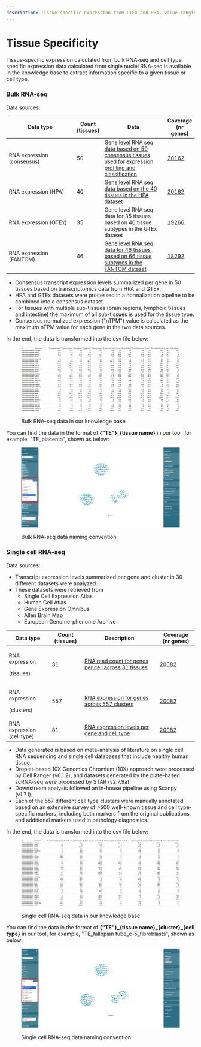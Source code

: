 ```yaml
---
description: Tissue-specific expression from GTEX and HPA, value ranging from 0 to +Inf
---
```


# Tissue Specificity

Tissue-specific expression calculated from bulk RNA-seq and cell type specific expression data calculated from single nuclei RNA-seq is available in the knowledge base to extract information specific to a given tissue or cell type.

### Bulk RNA-seq

Data sources:

<table><thead><tr><th width="208">Data type</th><th>Count (tissues)</th><th width="187">Data</th><th>Coverage (nr genes)</th></tr></thead><tbody><tr><td>RNA expression (consensus)</td><td>50</td><td><a href="https://www.proteinatlas.org/humanproteome/tissue/data">Gene level RNA seq data based on 50 consensus tissues used for expression profiling and classification</a></td><td><a href="https://www.proteinatlas.org/search/tissue_category_rna%3AAny%3BTissue+enriched%2CGroup+enriched%2CTissue+enhanced%2CLow+tissue+specificity%2CNot+detected">20162</a></td></tr><tr><td>RNA expression (HPA)</td><td>40</td><td><a href="https://www.proteinatlas.org/humanproteome/tissue/data">Gene level RNA seq data based on the 40 tissues in the HPA dataset</a></td><td><a href="https://www.proteinatlas.org/search/tissue_category_rna%3AAny%3BTissue+enriched%2CGroup+enriched%2CTissue+enhanced%2CLow+tissue+specificity%2CNot+detected">20162</a></td></tr><tr><td>RNA expression (GTEx)</td><td>35</td><td>Gene level RNA seq data for 35 tissues based on 46 tissue subtypes in the GTEx dataset</td><td><a href="https://www.proteinatlas.org/search/has_data%3ATissue+-+GTEx+transcriptomics">19266</a></td></tr><tr><td>RNA expression (FANTOM)</td><td>46</td><td><a href="https://www.proteinatlas.org/humanproteome/tissue/data">Gene level RNA seq data for 46 tissues based on 66 tissue subtypes in the FANTOM dataset</a></td><td><a href="https://www.proteinatlas.org/search/has_data%3ATissue+-+FANTOM+transcriptomics">18292</a></td></tr></tbody></table>

* Consensus transcript expression levels summarized per gene in 50 tissues based on transcriptomics data from HPA and GTEx. &#x20;
* HPA and GTEx datasets were processed in a normalization pipeline to be combined into a consensus dataset.&#x20;
* For tissues with multiple sub-tissues (brain regions, lymphoid tissues and intestine) the maximum of all sub-tissues is used for the tissue type.&#x20;
* Consensus normalized expression ("nTPM") value is calculated as the maximum nTPM value for each gene in the two data sources.

In the end, the data is transformed into the csv file below:

<figure><img src="../../.gitbook/assets/1733436633581.png" alt=""><figcaption><p>Bulk RNA-seq data in our knowledge base</p></figcaption></figure>

You can find the data in the format of **{"TE"}\_{tissue name}** in our tool, for example, "TE\_placenta", shown as below: &#x20;

<figure><img src="../../.gitbook/assets/te_bulk.png" alt=""><figcaption><p>Bulk RNA-seq data naming convention</p></figcaption></figure>

### Single cell RNA-seq

Data sources:

* Transcript expression levels summarized per gene and cluster in 30 different datasets were analyzed.
* These datasets were retrieved from
  * Single Cell Expression Atlas
  * Human Cell Atlas
  * Gene Expression Omnibus
  * Allen Brain Map
  * European Genome-phenome Archive

<table><thead><tr><th>Data type</th><th>Count (tissues)</th><th width="187">Description</th><th>Coverage (nr genes)</th></tr></thead><tbody><tr><td><p>RNA expression</p><p>(tissues)</p></td><td>31</td><td><a href="https://www.proteinatlas.org/humanproteome/single+cell/single+cell+type/data">RNA read count for genes per cell across 31 tissues</a></td><td><a href="https://www.proteinatlas.org/search/cell_type_category_rna%3AAny%3BCell+type+enriched%2CGroup+enriched%2CCell+type+enhanced%2CLow+cell+type+specificity%2CNot+detected">20082</a></td></tr><tr><td><p>RNA expression</p><p>(clusters)</p></td><td>557</td><td><a href="https://www.proteinatlas.org/humanproteome/single+cell/single+cell+type/data">RNA expression for genes across 557 clusters</a></td><td><a href="https://www.proteinatlas.org/search/cell_type_category_rna%3AAny%3BCell+type+enriched%2CGroup+enriched%2CCell+type+enhanced%2CLow+cell+type+specificity%2CNot+detected">20082</a></td></tr><tr><td>RNA expression (cell type)</td><td>81</td><td><a href="https://www.proteinatlas.org/humanproteome/single+cell/single+cell+type/data">RNA expression levels per gene and cell type</a></td><td><a href="https://www.proteinatlas.org/search/cell_type_category_rna%3AAny%3BCell+type+enriched%2CGroup+enriched%2CCell+type+enhanced%2CLow+cell+type+specificity%2CNot+detected">20082</a></td></tr></tbody></table>

* Data generated is based on meta-analysis of literature on single cell RNA sequencing and single cell databases that include healthy human tissue.&#x20;
* Droplet-based 10X Genomics Chromium (10X) approach were processed by Cell Ranger (v6.1.2), and datasets generated by the plate-based scRNA-seq were processed by STAR (v2.7.9a).
* Downstream analysis followed an in-house pipeline using Scanpy (v1.7.1).
* Each of the 557 different cell type clusters were manually annotated based on an extensive survey of >500 well-known tissue and cell type-specific markers, including both markers from the original publications, and additional markers used in pathology diagnostics.

In the end, the data is transformed into the csv file below:

<figure><img src="../../.gitbook/assets/1733436705900.png" alt=""><figcaption><p>Single cell RNA-seq data in our knowledge base</p></figcaption></figure>

You can find the data in the format of **{"TE"}\_{tissue name}\_{cluster}\_{cell type}** in our tool, for example, "TE\_fallopian tube\_c-5\_fibroblasts", shown as below:

<figure><img src="../../.gitbook/assets/te_sc.png" alt=""><figcaption><p>Single cell RNA-seq data naming convention</p></figcaption></figure>
